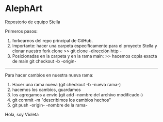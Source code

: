 # AlephArt
Repostorio de equipo Stella


Primeros pasos: 

1. forkearnos del repo principal de GitHub.
2. Importante: hacer una carpeta específicamente para el proyecto Stella y clonar nuestro fork 
clone >> git clone -dirección http -
3. Posicionadas en la carpeta y en la rama main: >> hacemos copia exacta de main
git checkout -b -origin-


-------------
Para hacer cambios en nuestra nueva rama:

1. Hacer una rama nueva (git checkout -b -nueva rama-)
2. hacemos los cambios, guardamos
3. los agregamos a envío (git add -nombre del archivo modificado-)
4. git commit -m "describimos los cambios hechos"
5. git push -origin- -nombre de la rama-


Hola, soy Violeta